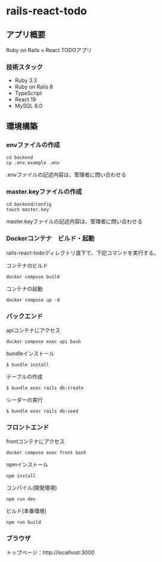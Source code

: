 # rails-react-todo

## アプリ概要
Ruby on Rails × React TODOアプリ<br>

### 技術スタック
- Ruby 3.3
- Ruby on Rails 8
- TypeScript
- React 19
- MySQL 8.0

## 環境構築
### envファイルの作成
```
cd backend
cp .env.example .env
```
.envファイルの記述内容は、管理者に問い合わせる

### master.keyファイルの作成
```
cd backend/config
touch master.key
```
master.keyファイルの記述内容は、管理者に問い合わせる

### Dockerコンテナ　ビルド・起動
rails-react-todoディレクトリ直下で、下記コマンドを実行する。<br>

コンテナのビルド
```
docker compose build
```

コンテナの起動
```
docker compose up -d
```

### バックエンド
apiコンテナにアクセス
```
docker compose exec api bash
```

bundleインストール
```
$ bundle install
```

テーブルの作成
```
$ bundle exec rails db:create
```

シーダーの実行
```
$ bundle exec rails db:seed
```

### フロントエンド
frontコンテナにアクセス
```
docker compose exec front bash
```

npmインストール
```
npm install
```

コンパイル(開発環境)
```
npm run dev
```

ビルド(本番環境)
```
npm run build
```

### ブラウザ
トップページ：http://localhost:3000
